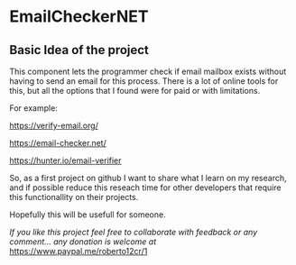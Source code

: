 # EmailCheckerNET

## Basic Idea of the project

This component lets the programmer check if email mailbox exists without having to send an email for this process.
There is a lot of online tools for this, but all the options that I found were for paid or with limitations.

For example:

https://verify-email.org/

https://email-checker.net/

https://hunter.io/email-verifier

So, as a first project on github I want to share what I learn on my research, and if possible reduce this reseach time for other developers that require this functionallity on their projects.

Hopefully this will be usefull for someone.

_If you like this project feel free to collaborate with feedback or any comment...
any donation is welcome at_
https://www.paypal.me/roberto12cr/1

